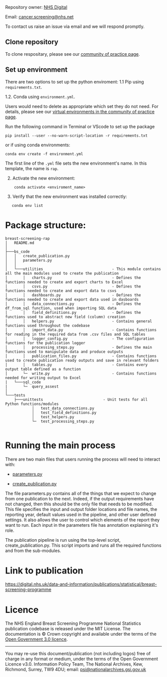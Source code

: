 Repository owner: [NHS Digital](https://github.com/NHSDigital)

Email: cancer.screening@nhs.net

To contact us raise an issue via email and we will respond promptly.

## Clone repository
To clone respositary, please see our [community of practice page](https://github.com/NHSDigital/rap-community-of-practice/blob/main/development-approach/02_using-git-collaboratively.md).

## Set up environment
There are two options to set up the python enviroment:
1.1 Pip using `requirements.txt`.

1.2. Conda using `environment.yml`.

Users would need to delete as appropriate which set they do not need. For details, please see our [virtual environments in the community of practice page](https://github.com/NHSDigital/rap-community-of-practice/blob/main/python/virtual-environments.md).


Run the following command in Terminal or VScode to set up the package
```
pip install --user --no-warn-script-location -r requirements.txt
```

or if using conda environments:
```
conda env create -f environment.yml
```

The first line of the `.yml` file sets the new environment's name. In this template, the name is `rap`.

2. Activate the new environment: 
```
    conda activate <enviroment_name>
```

3. Verify that the new environment was installed correctly:
```
   conda env list
```

# Package structure:
```
breast-screening-rap
│   README.md
│
├───bs_code
│   │   create_publication.py
│   │   parameters.py
│   │
│   └───utilities                               - This module contains all the main modules used to create the publication
│       │   charts.py                           - Defines the functions needed to create and export charts to Excel
│       │   csvs.py                             - Defines the functions needed to create and export data to csvs
│       │   dashboards.py                       - Defines the functions needed to create and export data used in dasboards
│       │   data_connections.py                 - Defines the df_from_sql function, used when importing SQL data
│       │   field_definitions.py                - Defines the functions used to abstract new field (column) creation
│       │   helpers.py                          - Contains general functions used throughout the codebase
│       │   import_data.py                      - Contains functions for reading in the required data from .csv files and SQL tables
│       │   logger_config.py                    - The configuration functions for the publication logger
│       │   processing_steps.py                 - Defines the main functions used to manipulate data and produce outputs
│       │   publication_files.py                - Contains functions used to create publication ready outputs and save in relevant folders
│       │   tables.py                           - Contains every output table defined as a function
│       └─  write.py                            - Contains functions needed for writing output to Excel
|   └───sql_code
|       └─  query_assest
│
└───tests
    ├───unittests                           - Unit tests for all Python functions/modules
            │   test_data_connections.py
            │   test_field_definitions.py
            │   test_helpers.py    
            └─  test_processing_steps.py
 
```

# Running the main process

There are two main files that users running the process will need to interact with:

- [parameters.py](bs_code/parameters.py)

- [create_publication.py](bs_code/create_publication.py)


The file parameters.py contains all of the things that we expect to change from one publication
to the next. Indeed, if the output requirements have not changed, then this should be the only file
that needs to be modified. This file specifies the input and output folder locations and file names,
the reporting year, default values used in the pipeline, and other user defined settings.
It also allows the user to control which elements of the report they want to run. Each input in
the parameters file has annotation explaining it's role.

The publication pipeline is run using the top-level script, create_publication.py. 
This script imports and runs all the required functions and from the sub-modules.

# Link to publication
https://digital.nhs.uk/data-and-information/publications/statistical/breast-screening-programme

# Licence
The NHS England Breast Screening Programme National Statistics publication codebase is released under the MIT License.
The documentation is © Crown copyright and available under the terms of the [Open Government 3.0 licence](https://www.nationalarchives.gov.uk/doc/open-government-licence/version/3/).
________________________________________
You may re-use this document/publication (not including logos) free of charge in any format or medium, under the terms of the Open Government Licence v3.0.
Information Policy Team, The National Archives, Kew, Richmond, Surrey, TW9 4DU;
email: psi@nationalarchives.gsi.gov.uk
